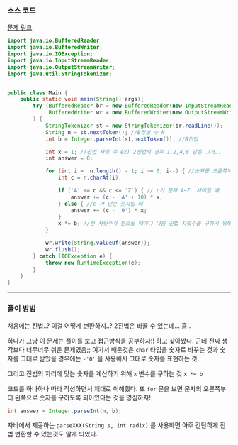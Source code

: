 ### 소스 코드

[문제 링크](https://www.acmicpc.net/problem/2745)

```java
import java.io.BufferedReader;
import java.io.BufferedWriter;
import java.io.IOException;
import java.io.InputStreamReader;
import java.io.OutputStreamWriter;
import java.util.StringTokenizer;


public class Main {
    public static void main(String[] args){
        try (BufferedReader br = new BufferedReader(new InputStreamReader(System.in));
             BufferedWriter wr = new BufferedWriter(new OutputStreamWriter(System.out))
        ) {
            StringTokenizer st = new StringTokenizer(br.readLine());
            String n = st.nextToken(); //B진법 수 N
            int b = Integer.parseInt(st.nextToken()); //B진법

            int x = 1; //진법 자릿 수 ex) 2진법의 경우 1,2,4,8 같은 그거..
            int answer = 0;

            for (int i =  n.length() - 1; i >= 0; i--) { //숫자를 오른쪽부터 읽어야한다.
                int c = n.charAt(i);

                if ('A' <= c && c <= 'Z') { // c가 문자 A~Z  사이일 때
                    answer += (c - 'A' + 10) * x;
                } else { //c 가 단순 숫자일 때
                    answer += (c - '0') * x;
                }
                x *= b; //한 자릿수가 완료될 때마다 다음 진법 자릿수를 구하기 위해 x에 b만큼 거듭제곱을 한다.
            }

            wr.write(String.valueOf(answer));
            wr.flush();
        } catch (IOException e) {
            throw new RuntimeException(e);
        }
    }
}
```

---

### 풀이 방법

처음에는 진법..? 이걸 어떻게 변환하지..? 2진법은 바꿀 수 있는데... 흠..

하다가 그냥 이 문제는 풀이를 보고 접근방식을 공부하자!! 하고 찾아봤다.
근데 진짜 생각보다 너무너무 쉬운 문제였음;;
여기서 배운것은 `char` 타입을 숫자로 바꾸는 것과 숫자를 그대로 받았을 경우에는 `-'0'` 을 사용해서 그대로 숫자를 표현하는 것.

그리고 진법의 자리에 맞는 숫자를 계산하기 위해 `x` 변수를 구하는 것 `x *= b`

코드를 하나하나 따라 작성하면서 제대로 이해했다. 또 `for` 문을 보면 문자의 오른쪽부터 왼쪽으로 숫자를 구하도록 되어있다는 것을 명심하자!

```java
int answer = Integer.parseInt(n, b);
```

자바에서 제공하는 `parseXXX(String s, int radix)` 를 사용하면 아주 간단하게 진법 변환할 수 있는것도 알게 되었다.
